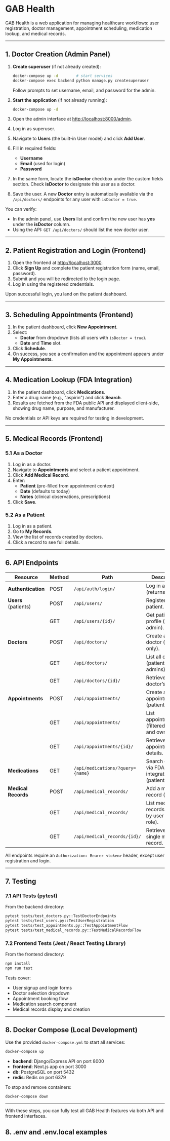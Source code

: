 # GAB Health

GAB Health is a web application for managing healthcare workflows: user registration, doctor management, appointment scheduling, medication lookup, and medical records.

---

## 1. Doctor Creation (Admin Panel)

1. **Create superuser** (if not already created):

   ```bash
   docker-compose up -d        # start services
   docker-compose exec backend python manage.py createsuperuser
   ```

   Follow prompts to set username, email, and password for the admin.

2. **Start the application** (if not already running):

   ```bash
   docker-compose up -d
   ```

3. Open the admin interface at [http://localhost:8000/admin](http://localhost:8000/admin).

4. Log in as superuser.

5. Navigate to **Users** (the built-in User model) and click **Add User**.

6. Fill in required fields:

   - **Username**
   - **Email** (used for login)
   - **Password**

7. In the same form, locate the **isDoctor** checkbox under the custom fields section. Check **isDoctor** to designate this user as a doctor.

8. Save the user. A new **Doctor** entry is automatically available via the `/api/doctors/` endpoints for any user with `isDoctor = true`.

You can verify:

- In the admin panel, use **Users** list and confirm the new user has **yes** under the **isDoctor** column.
- Using the API: `GET /api/doctors/` should list the new doctor user.

---

## 2. Patient Registration and Login (Frontend)

1. Open the frontend at [http://localhost:3000](http://localhost:3000).
2. Click **Sign Up** and complete the patient registration form (name, email, password).
3. Submit and you will be redirected to the login page.
4. Log in using the registered credentials.

Upon successful login, you land on the patient dashboard.

---

## 3. Scheduling Appointments (Frontend)

1. In the patient dashboard, click **New Appointment**.
2. Select:
   - **Doctor** from dropdown (lists all users with `isDoctor = true`).
   - **Date** and **Time** slot.
3. Click **Schedule**.
4. On success, you see a confirmation and the appointment appears under **My Appointments**.

---

## 4. Medication Lookup (FDA Integration)

1. In the patient dashboard, click **Medications**.
2. Enter a drug name (e.g., "aspirin") and click **Search**.
3. Results are fetched from the FDA public API and displayed client-side, showing drug name, purpose, and manufacturer.

No credentials or API keys are required for testing in development.

---

## 5. Medical Records (Frontend)

### 5.1 As a Doctor

1. Log in as a doctor.
2. Navigate to **Appointments** and select a patient appointment.
3. Click **Add Medical Record**.
4. Enter:
   - **Patient** (pre-filled from appointment context)
   - **Date** (defaults to today)
   - **Notes** (clinical observations, prescriptions)
5. Click **Save**.

### 5.2 As a Patient

1. Log in as a patient.
2. Go to **My Records**.
3. View the list of records created by doctors.
4. Click a record to see full details.

---

## 6. API Endpoints

| Resource             | Method | Path                             | Description                                         |
| -------------------- | ------ | -------------------------------- | --------------------------------------------------- |
| **Authentication**   | POST   | `/api/auth/login/`               | Log in a user (returns token).                      |
| **Users** (patients) | POST   | `/api/users/`                    | Register a new patient.                             |
|                      | GET    | `/api/users/{id}/`               | Get patient profile (self or admin).                |
| **Doctors**          | POST   | `/api/doctors/`                  | Create a new doctor (admin only).                   |
|                      | GET    | `/api/doctors/`                  | List all doctors (patients and admins).             |
|                      | GET    | `/api/doctors/{id}/`             | Retrieve a doctor’s profile.                        |
| **Appointments**     | POST   | `/api/appointments/`             | Create a new appointment (patient).                 |
|                      | GET    | `/api/appointments/`             | List appointments (filtered by role and ownership). |
|                      | GET    | `/api/appointments/{id}/`        | Retrieve appointment details.                       |
| **Medications**      | GET    | `/api/medications/?query={name}` | Search drugs via FDA integration (patient/doctor).  |
| **Medical Records**  | POST   | `/api/medical_records/`          | Add a medical record (doctor).                      |
|                      | GET    | `/api/medical_records/`          | List medical records (filtered by user and role).   |
|                      | GET    | `/api/medical_records/{id}/`     | Retrieve a single medical record.                   |

All endpoints require an `Authorization: Bearer <token>` header, except user registration and login.

---

## 7. Testing

### 7.1 API Tests (pytest)

From the backend directory:

```bash
pytest tests/test_doctors.py::TestDoctorEndpoints
pytest tests/test_users.py::TestUserRegistration
pytest tests/test_appointments.py::TestAppointmentFlow
pytest tests/test_medical_records.py::TestMedicalRecordsFlow
```

### 7.2 Frontend Tests (Jest / React Testing Library)

From the frontend directory:

```bash
npm install
npm run test
```

Tests cover:

- User signup and login forms
- Doctor selection dropdown
- Appointment booking flow
- Medication search component
- Medical records display and creation

---

## 8. Docker Compose (Local Development)

Use the provided `docker-compose.yml` to start all services:

```bash
docker-compose up
```

- **backend**: Django/Express API on port 8000
- **frontend**: Next.js app on port 3000
- **db**: PostgreSQL on port 5432
- **redis**: Redis on port 6379

To stop and remove containers:

```bash
docker-compose down
```

---

With these steps, you can fully test all GAB Health features via both API and frontend interfaces.

## 8. .env and .env.local examples
